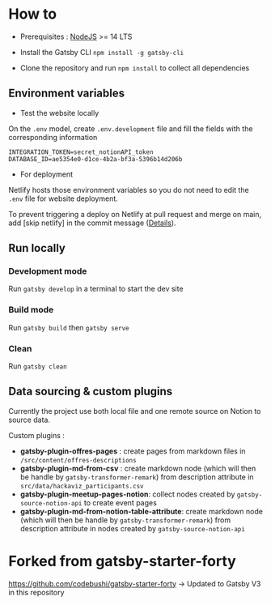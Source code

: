 # How to 

- Prerequisites : [NodeJS](https://nodejs.org/en/download/) >= 14 LTS 

- Install the Gatsby CLI
`npm install -g gatsby-cli`

- Clone the repository and run `npm install` to collect all dependencies

## Environment variables

- Test the website locally 

On the `.env` model, create `.env.development` file and fill the fields with the corresponding information
```
INTEGRATION_TOKEN=secret_notionAPI_token
DATABASE_ID=ae5354e0-d1ce-4b2a-bf3a-5396b14d206b
```

- For deployment

Netlify hosts those environment variables so you do not need to edit the `.env`  file for website deployment.

To prevent triggering a deploy on Netlify at pull request and merge on main, add [skip netlify] in the commit message ([Details](https://docs.netlify.com/site-deploys/manage-deploys/#skip-a-deploy)).

## Run locally

### Development mode

Run `gatsby develop` in a terminal to start the dev site

### Build mode

Run `gatsby build` then `gatsby serve` 

### Clean

Run `gatsby clean` 

## Data sourcing & custom plugins
Currently the project use both local file and one remote source on Notion to source data.

Custom plugins :
- **gatsby-plugin-offres-pages** : create pages from markdown files in `/src/content/offres-descriptions`
- **gatsby-plugin-md-from-csv** : create markdown node (which will then be handle by `gatsby-transformer-remark`) from description attribute in `src/data/hackaviz_participants.csv`
- **gatsby-plugin-meetup-pages-notion**: collect nodes created by `gatsby-source-notion-api` to create event pages
- **gatsby-plugin-md-from-notion-table-attribute**: create markdown node (which will then be handle by `gatsby-transformer-remark`) from description attribute in nodes created by `gatsby-source-notion-api`

# Forked from gatsby-starter-forty
https://github.com/codebushi/gatsby-starter-forty
-> Updated to Gatsby V3 in this repository


